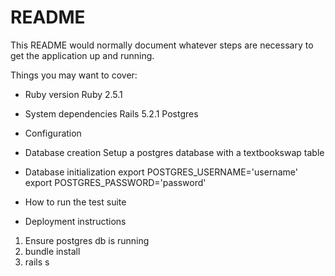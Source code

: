 # README

This README would normally document whatever steps are necessary to get the
application up and running.

Things you may want to cover:

* Ruby version
    Ruby 2.5.1

* System dependencies
    Rails 5.2.1
    Postgres
* Configuration

* Database creation
    Setup a postgres database with a textbookswap table

* Database initialization
    export POSTGRES_USERNAME='username'
    export POSTGRES_PASSWORD='password'

* How to run the test suite

* Deployment instructions
1. Ensure postgres db is running
2. bundle install
3. rails s
